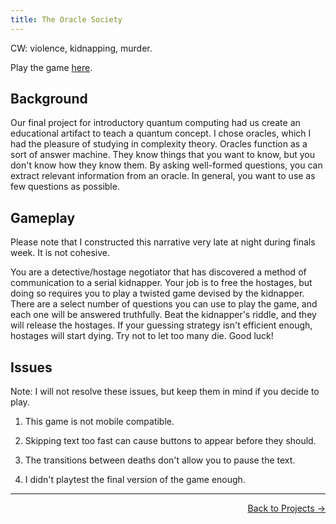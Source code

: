 ```yaml
---
title: The Oracle Society
---
```


CW: violence, kidnapping, murder.

Play the game [here](https://ronikbhaskar.github.io/oracle_society/).

## Background

Our final project for introductory quantum computing had us create an educational artifact to teach a quantum concept. I chose oracles, which I had the pleasure of studying in complexity theory. Oracles function as a sort of answer machine. They know things that you want to know, but you don't know how they know them. By asking well-formed questions, you can extract relevant information from an oracle. In general, you want to use as few questions as possible. 

## Gameplay

Please note that I constructed this narrative very late at night during finals week. It is not cohesive.

You are a detective/hostage negotiator that has discovered a method of communication to a serial kidnapper. Your job is to free the hostages, but doing so requires you to play a twisted game devised by the kidnapper. There are a select number of questions you can use to play the game, and each one will be answered truthfully. Beat the kidnapper's riddle, and they will release the hostages. If your guessing strategy isn't efficient enough, hostages will start dying. Try not to let too many die. Good luck!

## Issues

Note: I will not resolve these issues, but keep them in mind if you decide to play.

1. This game is not mobile compatible.

2. Skipping text too fast can cause buttons to appear before they should.

3. The transitions between deaths don't allow you to pause the text.

4. I didn't playtest the final version of the game enough.

 ---

<p align="right"><a href="/projects/">Back to Projects →</a></p>